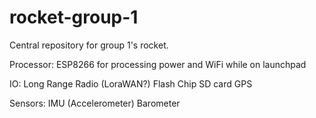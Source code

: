 # rocket-group-1
Central repository for group 1's rocket.


Processor:
ESP8266 for processing power and WiFi while on launchpad

IO:
Long Range Radio (LoraWAN?)
Flash Chip
SD card
GPS

Sensors:
IMU (Accelerometer)
Barometer
